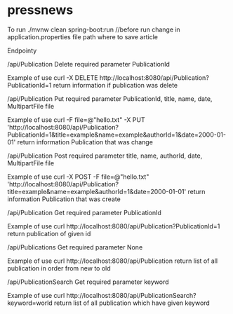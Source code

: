 # pressnews

To run ./mvnw clean spring-boot:run
//before run change in application.properties file path where to save article 

Endpointy

/api/Publication          Delete  required parameter PublicationId

Example of use
curl -X DELETE http://localhost:8080/api/Publication?PublicationId=1 return information if publication was delete

/api/Publication          Put     required parameter PublicationId,  title,  name,  date, MultipartFile file

Example of use
curl -F file=@"hello.txt"  -X PUT 'http://localhost:8080/api/Publication?PublicationId=1&title=example&name=example&authorId=1&date=2000-01-01' return information Publication that was change

/api/Publication          Post    required parameter title, name, authorId, date, MultipartFile file

Example of use
curl -X POST -F file=@"hello.txt" 'http://localhost:8080/api/Publication?title=example&name=example&authorId=1&date=2000-01-01' return information Publication that was create

/api/Publication          Get     required parameter  PublicationId

Example of use
curl http://localhost:8080/api/Publication?PublicationId=1 return publication of given id 

/api/Publications         Get     required parameter None

Example of use
curl http://localhost:8080/api/Publication return list of all publication in order from new to old 

/api/PublicationSearch    Get     required parameter keyword

Example of use
curl http://localhost:8080/api/PublicationSearch?keyword=world return list of all publication which have given keyword 


